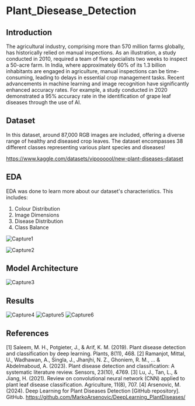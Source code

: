 # Plant_Diesease_Detection

## Introduction
The agricultural industry, comprising more than 570 million farms globally, has historically relied on manual inspections. As an illustration, a study conducted in 2010, required a team of five specialists two weeks to inspect a 50-acre farm. 
In India, where approximately 60% of its 1.3 billion inhabitants are engaged in agriculture, manual inspections can be time-consuming, leading to delays in essential crop management tasks. 
Recent advancements in machine learning and image recognition have significantly enhanced accuracy rates. For example, a study conducted in 2020 demonstrated a 95% accuracy rate in the identification of grape leaf diseases through the use of AI.

## Dataset
In this dataset, around 87,000 RGB images are included, offering a diverse range of healthy and diseased crop leaves. The dataset encompasses 38 different classes representing various plant species and diseases! 

https://www.kaggle.com/datasets/vipoooool/new-plant-diseases-dataset

## EDA
EDA was done to learn more about our dataset's characteristics.
This includes:
1. Colour Distribution
2. Image Dimensions
3. Disease Distribution
4. Class Balance

![Capture1](https://github.com/mouryasashank/Plant_Diesease_Detection/assets/53688863/f0eab436-cc35-4f46-8efa-5dcd12cec8c2)

![Capture2](https://github.com/mouryasashank/Plant_Diesease_Detection/assets/53688863/caf38cd1-2207-4ce2-92b4-e5dd47682947)


## Model Architecture
![Capture3](https://github.com/mouryasashank/Plant_Diesease_Detection/assets/53688863/407611fd-8d09-4829-be31-25c3b6756b19)

## Results
![Capture4](https://github.com/mouryasashank/Plant_Diesease_Detection/assets/53688863/08d097ce-df3a-42e9-ab6b-74e02f5d2aeb)
![Capture5](https://github.com/mouryasashank/Plant_Diesease_Detection/assets/53688863/cc2ff956-95ff-4b44-a685-759aae9a264f)
![Capture6](https://github.com/mouryasashank/Plant_Diesease_Detection/assets/53688863/82f663bc-63e6-4e70-8e62-00feb5bdb93c)

## References
[1] Saleem, M. H., Potgieter, J., & Arif, K. M. (2019). Plant disease detection and classification by
deep learning. Plants, 8(11), 468.
[2] Ramanjot, Mittal, U., Wadhawan, A., Singla, J., Jhanjhi, N. Z., Ghoniem, R. M., ... &
Abdelmaboud, A. (2023). Plant disease detection and classification: A systematic literature review.
Sensors, 23(10), 4769.
[3] Lu, J., Tan, L., & Jiang, H. (2021). Review on convolutional neural network (CNN) applied to
plant leaf disease classification. Agriculture, 11(8), 707.
[4] Arsenovic, M. (2024). Deep Learning for Plant Diseases Detection [GitHub repository].
GitHub. https://github.com/MarkoArsenovic/DeepLearning_PlantDiseases/
